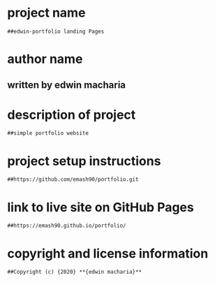 #  project name
    ##edwin-portfolio landing Pages
#  author name
  ##  written by edwin macharia
#  description of project
    ##simple portfolio website
#  project setup instructions
    ##https://github.com/emash90/portfolio.git
#  link to live site on GitHub Pages
    ##https://emash90.github.io/portfolio/
#  copyright and license information
    ##Copyright (c) {2020} **{edwin macharia}**
